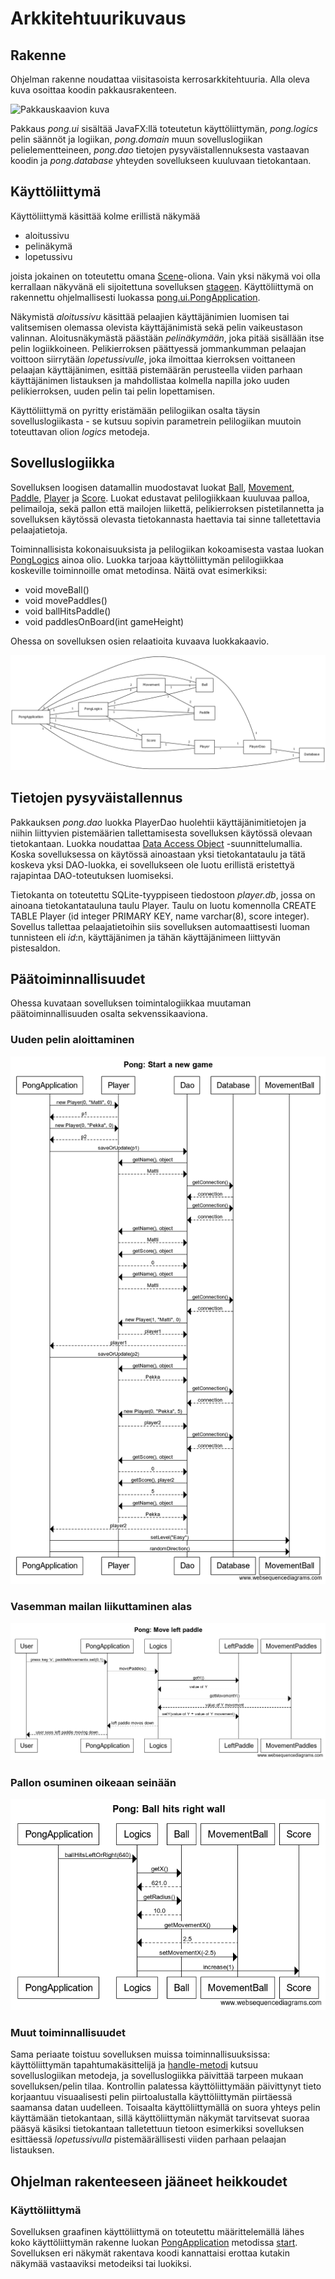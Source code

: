 # Arkkitehtuurikuvaus

## Rakenne

Ohjelman rakenne noudattaa viisitasoista kerrosarkkitehtuuria. Alla oleva kuva osoittaa koodin pakkausrakenteen.

![Pakkauskaavion kuva](https://github.com/heidihas/otm-harjoitustyo/blob/master/dokumentaatio/kuvat/Pong_pakkauskaavio.png)

Pakkaus _pong.ui_ sisältää JavaFX:llä toteutetun käyttöliittymän, _pong.logics_ pelin säännöt ja logiikan, _pong.domain_ muun sovelluslogiikan pelielementteineen, _pong.dao_ tietojen pysyväistallennuksesta vastaavan koodin ja _pong.database_ yhteyden sovellukseen kuuluvaan tietokantaan.

## Käyttöliittymä

Käyttöliittymä käsittää kolme erillistä näkymää

- aloitussivu
- pelinäkymä
- lopetussivu

joista jokainen on toteutettu omana [Scene](https://docs.oracle.com/javase/8/javafx/api/javafx/scene/Scene.html)-oliona. Vain yksi näkymä voi olla kerrallaan näkyvänä eli sijoitettuna sovelluksen [stageen](https://docs.oracle.com/javase/8/javafx/api/javafx/stage/Stage.html). Käyttöliittymä on rakennettu ohjelmallisesti luokassa [pong.ui.PongApplication](https://github.com/heidihas/otm-harjoitustyo/blob/master/Pong/src/main/java/pong/ui/PongApplication.java).

Näkymistä _aloitussivu_ käsittää pelaajien käyttäjänimien luomisen tai valitsemisen olemassa olevista käyttäjänimistä sekä pelin vaikeustason valinnan. Aloitusnäkymästä päästään _pelinäkymään_, joka pitää sisällään itse pelin logiikkoineen. Pelikierroksen päättyessä jommankumman pelaajan voittoon siirrytään _lopetussivulle_, joka ilmoittaa kierroksen voittaneen pelaajan käyttäjänimen, esittää pistemäärän perusteella viiden parhaan käyttäjänimen listauksen ja mahdollistaa kolmella napilla joko uuden pelikierroksen, uuden pelin tai pelin lopettamisen.

Käyttöliittymä on pyritty eristämään pelilogiikan osalta täysin sovelluslogiikasta - se kutsuu sopivin parametrein pelilogiikan muutoin toteuttavan olion _logics_ metodeja.

## Sovelluslogiikka

Sovelluksen loogisen datamallin muodostavat luokat [Ball](https://github.com/heidihas/otm-harjoitustyo/blob/master/Pong/src/main/java/pong/domain/Ball.java), [Movement](https://github.com/heidihas/otm-harjoitustyo/blob/master/Pong/src/main/java/pong/domain/Movement.java), [Paddle](https://github.com/heidihas/otm-harjoitustyo/blob/master/Pong/src/main/java/pong/domain/Paddle.java), [Player](https://github.com/heidihas/otm-harjoitustyo/blob/master/Pong/src/main/java/pong/domain/Player.java) ja [Score](https://github.com/heidihas/otm-harjoitustyo/blob/master/Pong/src/main/java/pong/domain/Score.java). Luokat edustavat pelilogiikkaan kuuluvaa palloa, pelimailoja, sekä pallon että mailojen liikettä, pelikierroksen pistetilannetta ja sovelluksen käytössä olevasta tietokannasta haettavia tai sinne talletettavia pelaajatietoja.

Toiminnallisista kokonaisuuksista ja pelilogiikan kokoamisesta vastaa luokan [PongLogics](https://github.com/heidihas/otm-harjoitustyo/blob/master/Pong/src/main/java/pong/logics/PongLogics.java) ainoa olio. Luokka tarjoaa käyttöliittymän pelilogiikkaa koskeville toiminnoille omat metodinsa. Näitä ovat esimerkiksi:

- void moveBall()
- void movePaddles()
- void ballHitsPaddle()
- void paddlesOnBoard(int gameHeight)

Ohessa on sovelluksen osien relaatioita kuvaava luokkakaavio.

![Luokkakaavion kuva](https://github.com/heidihas/otm-harjoitustyo/blob/master/dokumentaatio/kuvat/Pong_luokkakaavio.png)

## Tietojen pysyväistallennus

Pakkauksen _pong.dao_ luokka PlayerDao huolehtii käyttäjänimitietojen ja niihin liittyvien pistemäärien tallettamisesta sovelluksen käytössä olevaan tietokantaan. Luokka noudattaa [Data Access Object](https://en.wikipedia.org/wiki/Data_access_object) -suunnittelumallia. Koska sovelluksessa on käytössä ainoastaan yksi tietokantataulu ja tätä koskeva yksi DAO-luokka, ei sovellukseen ole luotu erillistä eristettyä rajapintaa DAO-toteutuksen luomiseksi.

Tietokanta on toteutettu SQLite-tyyppiseen tiedostoon _player.db_, jossa on ainoana tietokantatauluna taulu Player. Taulu on luotu komennolla CREATE TABLE Player (id integer PRIMARY KEY, name varchar(8), score integer). Sovellus tallettaa pelaajatietoihin siis sovelluksen automaattisesti luoman tunnisteen eli _id_:n, käyttäjänimen ja tähän käyttäjänimeen liittyvän pistesaldon.

## Päätoiminnallisuudet

Ohessa kuvataan sovelluksen toimintalogiikkaa muutaman päätoiminnallisuuden osalta sekvenssikaaviona.

### Uuden pelin aloittaminen
![Uuden pelin aloittaminen](https://github.com/heidihas/otm-harjoitustyo/blob/master/dokumentaatio/kuvat/Pong_%20Start%20a%20new%20game.png)

### Vasemman mailan liikuttaminen alas
![Vasemman mailan liikuttaminen alas](https://github.com/heidihas/otm-harjoitustyo/blob/master/dokumentaatio/kuvat/Pong_%20Move%20left%20paddle.png)

### Pallon osuminen oikeaan seinään
![Pallon osuminen oikeaan seinään](https://github.com/heidihas/otm-harjoitustyo/blob/master/dokumentaatio/kuvat/Pong_%20Ball%20hits%20right%20wall.png)

### Muut toiminnallisuudet

Sama periaate toistuu sovelluksen muissa toiminnallisuuksissa: käyttöliittymän tapahtumakäsittelijä ja [handle-metodi](https://github.com/heidihas/otm-harjoitustyo/blob/master/Pong/src/main/java/pong/ui/PongApplication.java#L321) kutsuu sovelluslogiikan metodeja, ja sovelluslogiikka päivittää tarpeen mukaan sovelluksen/pelin tilaa. Kontrollin palatessa käyttöliittymään päivittynyt tieto korjaantuu visuaalisesti pelin piirtoalustalla käyttöliittymän piirtäessä saamansa datan uudelleen. Toisaalta käyttöliittymällä on suora yhteys pelin käyttämään tietokantaan, sillä käyttöliittymän näkymät tarvitsevat suoraa pääsyä käsiksi tietokantaan talletettuun tietoon esimerkiksi sovelluksen esittäessä _lopetussivulla_ pistemäärällisesti viiden parhaan pelaajan listauksen.

## Ohjelman rakenteeseen jääneet heikkoudet

### Käyttöliittymä

Sovelluksen graafinen käyttöliittymä on toteutettu määrittelemällä lähes koko käyttöliittymän rakenne luokan [PongApplication](https://github.com/heidihas/otm-harjoitustyo/blob/master/Pong/src/main/java/pong/ui/PongApplication.java) metodissa [start](https://github.com/heidihas/otm-harjoitustyo/blob/master/Pong/src/main/java/pong/ui/PongApplication.java#L85). Sovelluksen eri näkymät rakentava koodi kannattaisi erottaa kutakin näkymää vastaaviksi metodeiksi tai luokiksi.
